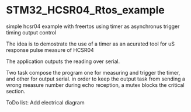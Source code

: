 # STM32_HCSR04_Rtos_example
simple hcsr04 example with freertos using timer as asynchronus trigger timing output control

The idea is to demostrate the use of a timer as an acurated tool for uS response pulse measure of
HCSR04

The application outputs the reading over serial.

Two task compose the program one for measuring and trigger the timer, and other for output serial. in order to keep the output task
from sending a wrong measure number during echo reception, a mutex blocks the critical section.


ToDo list:
Add electrical diagram
